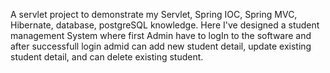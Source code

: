 A servlet project to demonstrate my Servlet, Spring IOC, Spring MVC, Hibernate, database, postgreSQL knowledge. Here I've designed a student management System where first Admin have to logIn to the software and after successfull login admid can add new student detail, update existing student detail, and can delete existing student.
